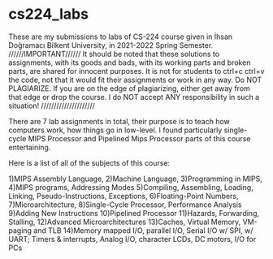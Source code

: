 # cs224_labs
These are my submissions to labs of CS-224 course given in İhsan Doğramacı Bilkent University, in 2021-2022 Spring Semester.
//////IMPORTANT//////
It should be noted that these solutions to assignments, with its goods and bads, with its working parts and broken parts, are shared for innocent purposes. It is not for students to ctrl+c ctrl+v the code, not that it would fit their assignments or work in any way. Do NOT PLAGIARIZE. If you are on the edge of plagiarizing, either get away from that edge or drop the course. I do NOT accept ANY responsibility in such a situation!
/////////////////////

There are 7 lab assignments in total, their purpose is to teach how computers work, how things go in low-level. I found particularly single-cycle 
MIPS Processor and Pipelined Mips Processor parts of this course entertaining.

Here is a list of all of the subjects of this course:

1)MIPS Assembly Language, 
2)Machine Language,
3)Programming in MIPS,
4)MIPS programs, Addressing Modes 
5)Compiling, Assembling, Loading, Linking, Pseudo-Instructions, Exceptions, 
6)Floating-Point Numbers, 
7)Microarchitecture, 
8)Single-Cycle Processor, Performance Analysis
9)Adding New Instructions
10)Pipelined Processor
11)Hazards, Forwarding, Stalling,
12)Advanced Microarchitectures
13)Caches, Virtual Memory, VM-paging and TLB
14)Memory mapped I/O, parallel I/O,
    Serial I/O w/ SPI, w/ UART; Timers & interrupts,
    Analog I/O, character LCDs, DC motors, I/O for
    PCs
